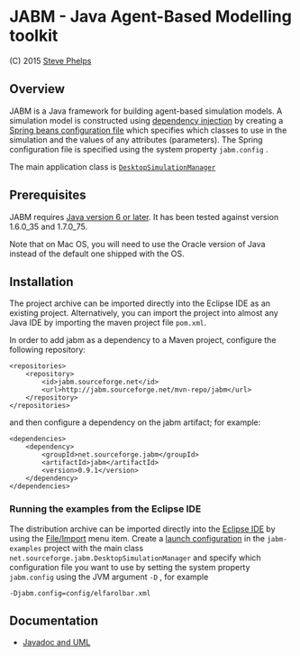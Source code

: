 # JABM - Java Agent-Based Modelling toolkit 

\(C) 2015 [Steve Phelps](http://sphelps.net/)   

Overview
--------

JABM is a Java framework for building agent-based simulation models. A
simulation model is constructed using [dependency
injection](http://martinfowler.com/articles/injection.html) by creating
a [Spring beans configuration
file](http://unmaintainable.wordpress.com/2007/11/01/configuration-with-spring-beans/)
which specifies which classes to use in the simulation and the values of
any attributes (parameters). The Spring configuration file is specified
using the system property `jabm.config` .

The main application class is
[`DesktopSimulationManager`](http://jabm.sourceforge.net/doc/javadoc/net/sourceforge/jabm/DesktopSimulationManager.html)

Prerequisites
-------------

JABM requires [Java version 6 or
later](http://www.java.com/en/download/index.jsp). It has been tested
against version 1.6.0\_35 and 1.7.0\_75.  

Note that on Mac OS, you will need to use the Oracle version of Java instead of 
the default one shipped with the OS.

Installation
------------

The project archive can be imported directly into the Eclipse IDE as an existing 
project.  Alternatively, you can import the project into almost any Java IDE by 
importing the maven project file `pom.xml`.

In order to add jabm as a dependency to a Maven project, configure the following repository:

	<repositories>
		<repository>
			<id>jabm.sourceforge.net</id>
			<url>http://jabm.sourceforge.net/mvn-repo/jabm</url>
		</repository>
	</repositories> 

and then configure a dependency on the jabm artifact; for example:

	<dependencies>
		<dependency>
			<groupId>net.sourceforge.jabm</groupId>
			<artifactId>jabm</artifactId>
			<version>0.9.1</version>
		</dependency>
	</dependencies>
	
### Running the examples from the Eclipse IDE

The distribution archive can be imported directly into the [Eclipse
IDE](http://www.eclipse.org/) by using the
[File/Import](http://help.eclipse.org/helios/index.jsp?topic=/org.eclipse.platform.doc.user/tasks/tasks-importproject.htm)
menu item. Create a [launch
configuration](http://help.eclipse.org/helios/index.jsp?topic=/org.eclipse.jdt.doc.user/tasks/tasks-java-local-configuration.htm)
in the `jabm-examples` project with the main class
`net.sourceforge.jabm.DesktopSimulationManager` and specify which
configuration file you want to use by setting the system property
`jabm.config` using the JVM argument `-D` , for example

`-Djabm.config=config/elfarolbar.xml`

Documentation
-------------

-   [Javadoc and UML](doc/javadoc/index.html)

